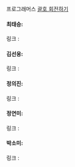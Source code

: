 프로그래머스 [괄호 회전하기](https://school.programmers.co.kr/learn/courses/30/lessons/76502) <br>

#### 최태승: 
링크 : 

#### 김선웅: 
링크 : 

#### 정의진: 
링크 : 

#### 정연미: 
링크 : 

#### 박소미:
링크 :
